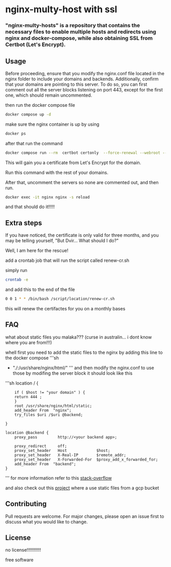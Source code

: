 # nginx-multy-host with ssl



### "nginx-multy-hosts" is a repository that contains the necessary files to enable multiple hosts and redirects using nginx and docker-compose, while also obtaining SSL from Certbot (Let's Encrypt).


## Usage

Before proceeding, ensure that you modify the nginx.conf file located in the nginx folder to include your domains and backends. Additionally, confirm that your domains are pointing to this server. To do so, you can first comment out all the server blocks listening on port 443, except for the first one, which should remain uncommented.

then run the docker compose file 
```sh
docker compose up -d 

```
make sure the nginx container is up by using 

```sh
docker ps 
```

after that run the command

```sh
docker compose run --rm  certbot certonly  --force-renewal --webroot --webroot-path /var/www/certbot/ -d <your domain>
```

This will gain you a certificate from Let's Encrypt for the domain.

Run this command with the rest of your domains.

After that, uncomment the servers so none are commented out, and then run.

```sh
docker exec -it nginx nginx -s reload

```

and that should do it!!!!!

## Extra steps 

If you have noticed, the certificate is only valid for three months, and you may be telling yourself, "But Dvir... What should I do?"

Well, I am here for the rescue!

add a crontab job that will run the script called renew-cr.sh 

simply run
 
```sh
crontab -e 
```

and add this to the end of the file

```sh
0 0 1 * * /bin/bash /script/location/renew-cr.sh
```
this will renew the certifactes for you on a monthly bases 

## FAQ

what about static files you malaka??? (curse in australin... i dont know where you are from!!!)

whell first you need to add the static files to the nginx
by adding this line to the docker compose 
'''sh
- "./<static files location>:/usr/share/nginx/html/<folder name to create with your files>"
'''
and then modify the nginx.conf to use those by modifing the server block 
it should look like this 

'''sh
location / {
        
        if ( $host != "your domain" ) {
        return 444 ;
        }
        root /usr/share/nginx/html/static;
        add_header From  "nginx";
        try_files $uri /$uri @backend;
        
    }

    location @backend {
        proxy_pass         http://<your backend app>;
        
        proxy_redirect     off;
        proxy_set_header   Host             $host;
        proxy_set_header   X-Real-IP        $remote_addr;
        proxy_set_header   X-Forwarded-For  $proxy_add_x_forwarded_for;
        add_header From  "backend";
    }
 '''
for more information refer to this [stack-overflow]

and also check out this [project] where a use static files from a gcp bucket  


## Contributing

Pull requests are welcome. For major changes, please open an issue first
to discuss what you would like to change.

## License

no license!!!!!!!!!!!

free software

[//]: # 

[stack-overflow]: <https://stackoverflow.com/questions/12806893/use-nginx-to-serve-static-files-from-subdirectories-of-a-given-directory>
[project]: <https://github.com/dvir-pashut/Devops-portfolio>
